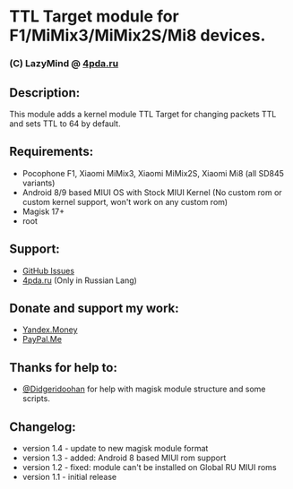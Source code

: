 # TTL Target module for F1/MiMix3/MiMix2S/Mi8 devices.
### (C) LazyMind @ [4pda.ru](https://4pda.ru/forum/index.php?showuser=179343)

## Description:
This module adds a kernel module TTL Target for changing packets TTL and sets TTL to 64 by default.

## Requirements:
 - Pocophone F1, Xiaomi MiMix3, Xiaomi MiMix2S, Xiaomi Mi8 (all SD845 variants)
 - Android 8/9 based MIUI OS with Stock MIUI Kernel (No custom rom or custom kernel support, won't work on any custom rom)
 - Magisk 17+
 - root
 
 ## Support:
 - [GitHub Issues](https://github.com/Magisk-Modules-Repo/ttlfix_f1mi8/issues)
 - [4pda.ru](https://4pda.ru/forum/index.php?s=&showtopic=912822&view=findpost&p=80932000) (Only in Russian Lang)

## Donate and support my work:
 - [Yandex.Money](https://yasobe.ru/na/lazymind)
 - [PayPal.Me](https://www.paypal.me/LazyMind)

## Thanks for help to:
 - [@Didgeridoohan](https://forum.xda-developers.com/member.php?u=4667597) for help with magisk module structure and some scripts.

## Changelog:
 - version 1.4 - update to new magisk module format
 - version 1.3 - added: Android 8 based MIUI rom support
 - version 1.2 - fixed: module can't be installed on Global RU MIUI roms
 - version 1.1 - initial release
